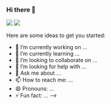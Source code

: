 ### Hi there 👋

![](https://github-readme-stats.vercel.app/api?username=Wedyarit&show_icons=true&theme=radical)
![](https://readme-jokes.vercel.app/api)

Here are some ideas to get you started:

- 🔭 I’m currently working on ...
- 🌱 I’m currently learning ...
- 👯 I’m looking to collaborate on ...
- 🤔 I’m looking for help with ...
- 💬 Ask me about ...
- 📫 How to reach me: ...
- 😄 Pronouns: ...
- ⚡ Fun fact: ...
-->
